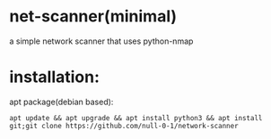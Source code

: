 # net-scanner(minimal)
a simple network scanner that
uses python-nmap

# installation:

apt package(debian based):
````
apt update && apt upgrade && apt install python3 && apt install git;git clone https://github.com/null-0-1/network-scanner
````
